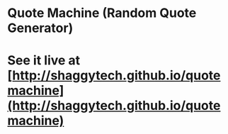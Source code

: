 Quote Machine (Random Quote Generator)
=============
See it live at [http://shaggytech.github.io/quotemachine](http://shaggytech.github.io/quotemachine)
=============